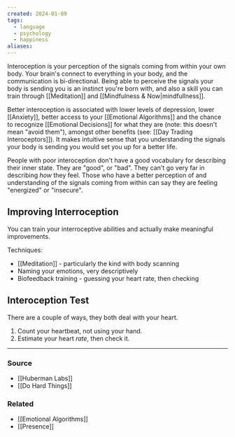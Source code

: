 ```yaml
---
created: 2024-01-09
tags:
  - language
  - psychology
  - happiness
aliases:
---
```

Interoception is your perception of the signals coming from within your own body. Your brain's connect to everything in your body, and the communication is bi-directional. Being able to perceive the signals your body is sending you is an instinct you're born with, and also a skill you can train through [[Meditation]] and [[Mindfulness & Now|mindfullness]].

Better interoception is associated with lower levels of depression, lower [[Anxiety]], better access to your [[Emotional Algorithms]] and the chance to recognize [[Emotional Decisions]] for what they are (note: this doesn't mean "avoid them"), amongst other benefits (see: [[Day Trading Interoceptors]]). It makes intuitive sense that you understanding the signals your body is sending you would set you up for a better life.

People with poor interoception don't have a good vocabulary for describing their inner state. They are "good", or "bad". They can't go very far in describing *how* they feel. Those who have a better perception of and understanding of the signals coming from within can say they are feeling "energized" or "insecure".

## Improving Interroception
You can train your interroceptive abilities and actually make meaningful improvements.

Techniques:
- [[Meditation]] - particularly the kind with body scanning
- Naming your emotions, very descriptively
- Biofeedback training - guessing your heart rate, then checking

## Interoception Test
There are a couple of ways, they both deal with your heart.

1. Count your heartbeat, not using your hand. 
2. Estimate your heart *rate*, then check it.

---
### Source
- [[Huberman Labs]]
- [[Do Hard Things]]

### Related
- [[Emotional Algorithms]]
- [[Presence]]